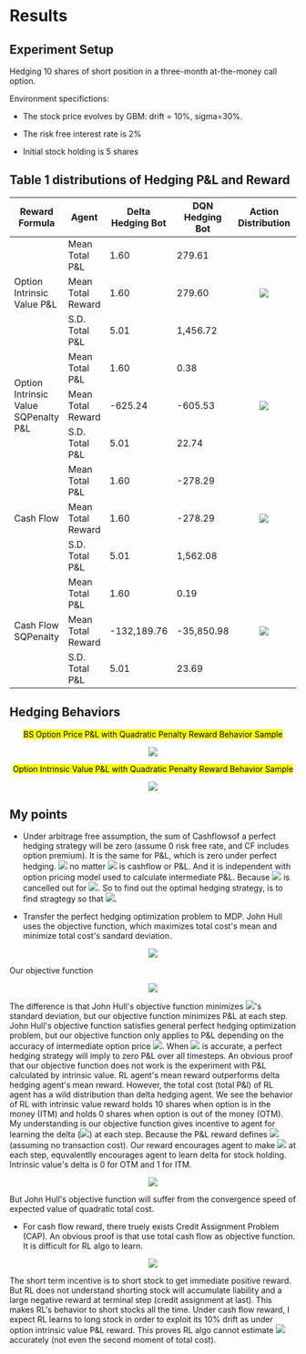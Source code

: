 # Results

## Experiment Setup

Hedging 10 shares of short position in a three-month at-the-money call option.

Environment specifictions:

* The stock price evolves by GBM: drift = 10%, sigma=30%. 

* The risk free interest rate is 2%

* Initial stock holding is 5 shares

## Table 1 distributions of Hedging P&L and Reward
<table>
    <thead>
        <tr>
            <th>Reward Formula</th>
            <th>Agent</th>
            <th>Delta Hedging Bot</th>
            <th>DQN Hedging Bot</th>
            <th>Action Distribution</th>
            <th>P&L Distribution</th>
        </tr>
    </thead>
    <tbody>
        <tr>
            <td rowspan=3>Option Intrinsic Value P&L</td>
            <td>Mean Total P&L</td>
            <td>1.60</td>
            <td>279.61</td>
            <td rowspan=3><p style="text-align: center"><image src="cf_test_images/intric_action.png" styl="max-width:100%"></td>
            <td rowspan=3><p style="text-align: center"><image src="cf_test_images/intric_dist.png" styl="max-width:100%"></td>
        </tr>
        <tr>
            <td>Mean Total Reward</td>
            <td>1.60</td>
            <td>279.60</td>
        </tr>
        <tr>
            <td>S.D. Total P&L</td>
            <td>5.01</td>
            <td>1,456.72</td>
        </tr>
        <tr>
            <td rowspan=3>Option Intrinsic Value SQPenalty P&L</td>
            <td>Mean Total P&L</td>
            <td>1.60</td>
            <td>0.38</td>
            <td rowspan=3><p style="text-align: center"><image src="cf_test_images/intric_sq_action.png" styl="max-width:100%"></td>
            <td rowspan=3><p style="text-align: center"><image src="cf_test_images/intric_sq_dist.png" styl="max-width:100%"></td>
        </tr>
        <tr>
            <td>Mean Total Reward</td>
            <td>-625.24</td>
            <td>-605.53</td>
        </tr>
        <tr>
            <td>S.D. Total P&L</td>
            <td>5.01</td>
            <td>22.74</td>
        </tr>
        <tr>
            <td rowspan=3>Cash Flow</td>
            <td>Mean Total P&L</td>
            <td>1.60</td>
            <td>-278.29</td>
            <td rowspan=3><p style="text-align: center"><image src="cf_test_images/cf_action.png" styl="max-width:100%"></td>
            <td rowspan=3><p style="text-align: center"><image src="cf_test_images/cf_dist.png" styl="max-width:100%"></td>
        </tr>
        <tr>
            <td>Mean Total Reward</td>
            <td>1.60</td>
            <td>-278.29</td>
        </tr>
        <tr>
            <td>S.D. Total P&L</td>
            <td>5.01</td>
            <td>1,562.08</td>
        </tr>
        <tr>
            <td rowspan=3>Cash Flow SQPenalty</td>
            <td>Mean Total P&L</td>
            <td>1.60</td>
            <td>0.19</td>
            <td rowspan=3><p style="text-align: center"><image src="cf_test_images/cf_sq_action.png" styl="max-width:100%"></td>
            <td rowspan=3><p style="text-align: center"><image src="cf_test_images/cf_sq_dist.png" styl="max-width:100%"></td>
        </tr>
        <tr>
            <td>Mean Total Reward</td>
            <td>-132,189.76</td>
            <td>-35,850.98</td>
        </tr>
        <tr>
            <td>S.D. Total P&L</td>
            <td>5.01</td>
            <td>23.69</td>
        </tr>
    </tbody>
</table>

## Hedging Behaviors
<p style="text-align: center;"><mark>BS Option Price P&L with Quadratic Penalty Reward Behavior Sample</mark></p>
<p style="text-align: center"><image src="cf_test_images/bs_sq_sample.png" styl="max-width:100%"></p>

<p style="text-align: center;"><mark>Option Intrinsic Value P&L with Quadratic Penalty Reward Behavior Sample</mark></p>
<p style="text-align: center"><image src="cf_test_images/intric_sq_sample.png" styl="max-width:100%"></p>

## My points

* Under arbitrage free assumption, the sum of Cashflowsof a perfect hedging strategy will be zero (assume 0 risk free rate, and CF includes option premium). It is the same for P&L, which is zero under perfect hedging. <img src="https://render.githubusercontent.com/render/math?math=Total Cost = \sum(R_t)=0"> no matter <img src="https://render.githubusercontent.com/render/math?math=R_t"> is cashflow or P&L. And it is independent with option pricing model used to calculate intermediate P&L. Because <img src="https://render.githubusercontent.com/render/math?math=V_t"> is cancelled out for <img src="https://render.githubusercontent.com/render/math?math=0<t<T">. So to find out the optimal hedging strategy, is to find stragtegy so that <img src="https://render.githubusercontent.com/render/math?math=Total Cost = 0">.

* Transfer the perfect hedging optimization problem to MDP. John Hull uses the objective function, which maximizes total cost's mean and minimize total cost's sandard deviation.
<p style="text-align: center"><image src="cf_test_images/JH_obj_func.png" styl="max-width:100%">

Our objective function
<p style="text-align: center"><image src="cf_test_images/obj_func.png" styl="max-width:100%">

The difference is that John Hull's objective function minimizes <img src="https://render.githubusercontent.com/render/math?math=Total Cost">'s standard deviation, but our objective function minimizes P&L at each step. John Hull's objective function satisfies general perfect hedging optimization problem, but our objective function only applies to P&L depending on the accuracy of intermediate option price <img src="https://render.githubusercontent.com/render/math?math=V_t">. When <img src="https://render.githubusercontent.com/render/math?math=V_t"> is accurate, a perfect hedging strategy will imply to zero P&L over all timesteps. An obvious proof that our objective function does not work is the experiment with P&L calculated by intrinsic value. RL agent's mean reward outperforms delta hedging agent's mean reward. However, the total cost (total P&l) of RL agent has a wild distribution than delta hedging agent.
We see the behavior of RL with intrinsic value reward holds 10 shares when option is in the money (ITM) and holds 0 shares when option is out of the money (OTM). My understanding is our objective function gives incentive to agent for learning the delta (<img src="https://render.githubusercontent.com/render/math?math=\frac{\partial V}{\partial S}">) at each step. Because the P&L reward defines <img src="https://render.githubusercontent.com/render/math?math=N_o*dV %2B N_s*dS"> (assuming no transaction cost). Our reward encourages agent to make <img src="https://render.githubusercontent.com/render/math?math=PnL=0"> at each step, equvalentlly encourages agent to learn delta for stock holding. Intrinsic value's delta is 0 for OTM and 1 for ITM.

<p style="text-align: center"><image src="cf_test_images/pnl_reward.png" styl="max-width:100%">

But John Hull's objective function will suffer from the convergence speed of expected value of quadratic total cost.

* For cash flow reward, there truely exists Credit Assignment Problem (CAP). An obvious proof is that use total cash flow as objective function. It is difficult for RL algo to learn. 
<p style="text-align: center"><image src="cf_test_images/cash_flow_reward.png" styl="max-width:100%">

The short term incentive is to short stock to get immediate positive reward. But RL does not understand shorting stock will accumulate liability and a large negative reward at terminal step (credit assignment at last). This makes RL's behavior to short stocks all the time. Under cash flow reward, I expect RL learns to long stock in order to exploit its 10% drift as under option intrinsic value P&L reward. This proves RL algo cannot estimate <img src="https://render.githubusercontent.com/render/math?math=E(C_t)"> accurately (not even the second moment of total cost).
